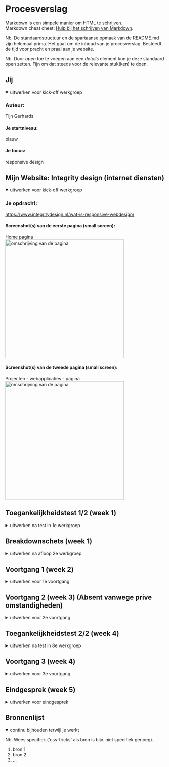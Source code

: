 # Procesverslag
Markdown is een simpele manier om HTML te schrijven.  
Markdown cheat cheet: [Hulp bij het schrijven van Markdown](https://github.com/adam-p/markdown-here/wiki/Markdown-Cheatsheet).

Nb. De standaardstructuur en de spartaanse opmaak van de README.md zijn helemaal prima. Het gaat om de inhoud van je procesverslag. Besteedt de tijd voor pracht en praal aan je website.

Nb. Door *open* toe te voegen aan een *details* element kun je deze standaard open zetten. Fijn om dat steeds voor de relevante stuk(ken) te doen.





## Jij

<details open>
  <summary>uitwerken voor kick-off werkgroep</summary>

  ### Auteur:
  Tijn Gerhards

  #### Je startniveau:
  blauw

  #### Je focus:
  responsive design
 
</details>





## Mijn Website: Integrity design (internet diensten)

<details open>
  <summary>uitwerken voor kick-off werkgroep</summary>

  ### Je opdracht:
  https://www.integritydesign.nl/wat-is-responsive-webdesign/

  #### Screenshot(s) van de eerste pagina (small screen): 
  Home pagina  
  <img src="readme-images/Pagina_1.png" width="375px" alt="omschrijving van de pagina">

  #### Screenshot(s) van de tweede pagina (small screen):
  Projecten - webapplicaties - pagina  
  <img src="readme-images/Pagina_twee.png" width="375px" alt="omschrijving van de pagina">
 
</details>



## Toegankelijkheidstest 1/2 (week 1)

<details>
  <summary>uitwerken na test in 1e werkgroep</summary>

  ### Bevindingen
  Lijst met je bevindingen die in de test naar voren kwamen: 
  - De website maakt bij het onderdeel contact gebruik van links voor hun tekst, de screenreader stem lijkt deze tekst vervolgens niet te kunnen voorlezen.
  - De screenreader kan afbeeldingen niet lezen.
  - De screenreader pakt geanimeerde inlopende tekst niet.
  - Sommige koppen zijn niet aanwezig
  - Hij leest ook dingen voor zoals "nieuwe regel"
  
  

  #### Screenreader
 Het doorlopen van de website met screenreader ging niet helemaal lekker. Hij las veel dingen voor op de site die overbodig zouden zijn voor de persoon die gebruikt maakt van de screenreader zoals het vertellen van welk tekstelement je bent. Verder kan de screenreader ook de tekst over afbeeldingen niet lezen en mijn site maakt hier veel gebruik van en dus mis je zo veel belangrijk informatie. 


  #### Muis en Toetsenbord 
 Hier heb ik verder niet heelveel op aan te merken. De site is met de muis en het toetsenbord makkelijk te besturen. Alleen wordt de cursor op de site wel anders (vormgeving van de wrebsite zelf)


  #### Motoriek (shocks, elastiekjes)
 Door de elastiekjes kon ik vrijwel niet door de website navigeren. Dingen zoals buttons clicken of naar beneden scrollen waren vrijwel niet te doen.

  #### Visueel (brillen, contrast, kleurenblind, dark/light). 
  Ookal was het beeld met de brillen op wat moeilijker te zien, kon ik mij nogsteeds vrij gemakkelijk door de site navigeren en kon ik de meeste dingen van mijn website nogwel gemakkelijk zien. Dit komt waarschijnlijk door het duidelijke en goeie gebruik van verschillende kleuren op mijn site die zorgen voor een goed contrast.

</details>


## Breakdownschets (week 1)

<details>
  <summary>uitwerken na afloop 2e werkgroep</summary>

  <img src="readme-images/breakdownschets.jpg" width="375px" alt="breakdown en dynamisch deel">

</details>


## Voortgang 1 (week 2)

<details>
  <summary>uitwerken voor 1e voortgang</summary>

  ### Stand van zaken
  hier dit ging goed & dit was lastig (neem ook screenshots op van delen van je website en code)
￼￼
----------------

* Dit ging goed - Css in combinatie met html coderen ging goed en website zag er presenteerbaar uit hierdoor.


* Dit ging niet goed - Enters in mijn website tekst krijgen ( maakte gebruik van <br> element en dat is praktisch niet overzichtelijk en handig voor het functioneren van je website). Verder had ik nog niet een goeie verdeling staan van de verschillende sections waaruit mijn website bestaat. Ook had ik gebruik gemaakt van classes en dat was niet bedoeling van de opdracht.


￼--------------

  ### Agenda voor meeting
  samen met je groepje opstellen

  | student 1 :

  Website willen laten zien en feedback krijgen op e.v.t de manier van coderen die is toegepast.

  | student 2 :

    Website willen laten zien en feedback krijgen op e.v.t de manier van coderen die is toegepast.

  | student 3 :

    Website willen laten zien en feedback krijgen op e.v.t de manier van coderen die is toegepast.

  | student 4 :

    Website willen laten zien en feedback krijgen op e.v.t de manier van coderen die is toegepast.

  ### Verslag van meeting
  hier na afloop snel de uitkomsten van de meeting vastleggen

- Selection minderen met selection 1,2,3,4,5 etc 
- In css minder font families
- Br weghalen door er nieuwe hoofdstukken van te maken 
- Classes bij sections weghalen 
- Px in css omzetten naar em

</details>


## Voortgang 2 (week 3) (Absent vanwege prive omstandigheden)

<details>
  <summary>uitwerken voor 2e voortgang</summary>

  ### Stand van zaken
  hier dit ging goed & dit was lastig (neem ook screenshots op van delen van je website en code)


  ### Agenda voor meeting
  samen met je groepje opstellen

  | student 1      | student 2          | student 3    | student 4        |
  | ---            | ---                | ---          | ---              |
  | dit bespreken  | en dit             | en ik dit    | en dan ik dat    |
  | en dat ook nog | dit als er tijd is | nog een punt | dit wil ik zeker |
  | ...            | ...                | ...          | ...              |


  ### Verslag van meeting
  hier na afloop snel de uitkomsten van de meeting vastleggen

  - punt 1
  - punt 2
  - nog een punt
- ...

</details>





## Toegankelijkheidstest 2/2 (week 4)

<details>
  <summary>uitwerken na test in 8e werkgroep</summary>

  ### Bevindingen
  Lijst met je bevindingen die in de test naar voren kwamen (geef ook aan wat er verbeterd is):

  #### Screenreader
  Hier korte omschrijving (met indien nodig afbeeldingen)

  Hier een omschrijving van hoe het opgelost kan worden (met indien nodig afbeeldingen)


  #### Muis en Toetsenbord 
  Hier korte omschrijving (met indien nodig afbeeldingen)

  Hier een omschrijving van hoe het opgelost kan worden (met indien nodig afbeeldingen)


  #### Motoriek (shocks, elastiekjes)
  Hier korte omschrijving (met indien nodig afbeeldingen)

  Hier een omschrijving van hoe het opgelost kan worden (met indien nodig afbeeldingen)


  #### Visueel (brillen, contrast, kleurenblind, dark/light). 
  Hier korte omschrijving (met indien nodig afbeeldingen)

  Hier een omschrijving van hoe het opgelost kan worden (met indien nodig afbeeldingen)

</details>





## Voortgang 3 (week 4)

<details>
  <summary>uitwerken voor 3e voortgang</summary>

  ### Stand van zaken
  hier dit ging goed & dit was lastig (neem ook screenshots op van delen van je website en code)


  ### Agenda voor meeting
  samen met je groepje opstellen

  | student 1      | student 2          | student 3    | student 4        |
  | ---            | ---                | ---          | ---              |
  | dit bespreken  | en dit             | en ik dit    | en dan ik dat    |
  | en dat ook nog | dit als er tijd is | nog een punt | dit wil ik zeker |
  | ...            | ...                | ...          | ...              |


  ### Verslag van meeting
  hier na afloop snel de uitkomsten van de meeting vastleggen

  - punt 1
  - punt 2
  - nog een punt
  - ...

</details>





## Eindgesprek (week 5)

<details>
  <summary>uitwerken voor eindgesprek</summary>

  ### Je uitkomst - karakteristiek screenshots:
  <img src="readme-images/dummy-plaatje.jpg" width="375px" alt="uitomst opdracht 1">


  ### Dit ging goed/Heb ik geleerd: 
  Korte omschrijving met plaatjes

  <img src="readme-images/dummy-plaatje.jpg" width="375px" alt="top">


  ### Dit was lastig/Is niet gelukt:
  Korte omschrijving met plaatjes

  <img src="readme-images/dummy-plaatje.jpg" width="375px" alt="bummer">
</details>





## Bronnenlijst

<details open>
  <summary>continu bijhouden terwijl je werkt</summary>

  Nb. Wees specifiek ('css-tricks' als bron is bijv. niet specifiek genoeg).

  1. bron 1
  2. bron 2
  3. ...

</details>

</details>